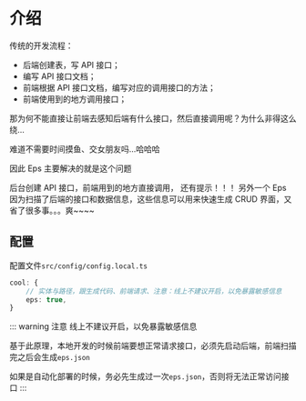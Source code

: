 # 介绍

传统的开发流程：

- 后端创建表，写 API 接口；
- 编写 API 接口文档；
- 前端根据 API 接口文档，编写对应的调用接口的方法；
- 前端使用到的地方调用接口；

那为何不能直接让前端去感知后端有什么接口，然后直接调用呢？为什么非得这么绕...

难道不需要时间摸鱼、交女朋友吗...哈哈哈

因此 Eps 主要解决的就是这个问题

后台创建 API 接口，前端用到的地方直接调用， 还有提示！！！
另外一个 Eps 因为扫描了后端的接口和数据信息，这些信息可以用来快速生成 CRUD 界面，又省了很多事。。。爽~~~~

## 配置

配置文件`src/config/config.local.ts`

```ts
cool: {
    // 实体与路径，跟生成代码、前端请求、注意：线上不建议开启，以免暴露敏感信息
    eps: true,
}
```

::: warning 注意
线上不建议开启，以免暴露敏感信息

基于此原理，本地开发的时候前端要想正常请求接口，必须先启动后端，前端扫描完之后会生成`eps.json`

如果是自动化部署的时候，务必先生成过一次`eps.json`，否则将无法正常访问接口
:::
